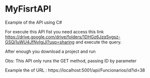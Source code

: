 # MyFisrtAPI
Example of the API using C#

For execute this API fist you need access this link https://drive.google.com/drive/folders/1DHGz6JzqSvgsz-GSQj1uWU4JfNyIgjJl?usp=sharing and execute the query.

After enough you download a project and run

Obs: This API only runs the GET method, passing ID by parameter

Example the of URL : https://localhost:5001/api/Funcionarios/id?id=38
